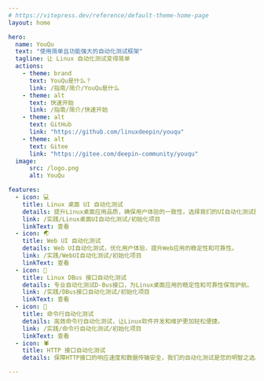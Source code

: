 ```yaml
---
# https://vitepress.dev/reference/default-theme-home-page
layout: home

hero:
  name: YouQu
  text: "使用简单且功能强大的自动化测试框架"
  tagline: 让 Linux 自动化测试变得简单
  actions:
    - theme: brand
      text: YouQu是什么？
      link: /指南/简介/YouQu是什么
    - theme: alt
      text: 快速开始
      link: /指南/简介/快速开始
    - theme: alt
      text: GitHub
      link: "https://github.com/linuxdeepin/youqu"
    - theme: alt
      text: Gitee
      link: "https://gitee.com/deepin-community/youqu"
  image:
      src: /logo.png
      alt: YouQu

features:
  - icon: 💻
    title: Linux 桌面 UI 自动化测试
    details: 提升Linux桌面应用品质，确保用户体验的一致性，选择我们的UI自动化测试服务。
    link: /实践/Linux桌面UI自动化测试/初始化项目
    linkText: 查看
  - icon: 🌏
    title: Web UI 自动化测试
    details: Web UI自动化测试，优化用户体验，提升Web应用的稳定性和可靠性。
    link: /实践/WebUI自动化测试/初始化项目
    linkText: 查看
  - icon: 🚌
    title: Linux DBus 接口自动化测试
    details: 专业自动化测试D-Bus接口，为Linux桌面应用的稳定性和可靠性保驾护航。
    link: /实践/DBus接口自动化测试/初始化项目
    linkText: 查看
  - icon: 🚀
    title: 命令行自动化测试
    details: 高效命令行自动化测试，让Linux软件开发和维护更加轻松便捷。
    link: /实践/命令行自动化测试/初始化项目
    linkText: 查看
  - icon: ️🕷️
    title: HTTP 接口自动化测试
    details: 保障HTTP接口的响应速度和数据传输安全，我们的自动化测试是您的明智之选。

---
```


<style>
:root {
  --vp-home-hero-name-color: transparent;
  --vp-home-hero-name-background: -webkit-linear-gradient(120deg, #FF9933 30%, #41d1ff);

  --vp-home-hero-image-background-image: linear-gradient(-45deg, #FF9933 50%, #47caff 50%);
  --vp-home-hero-image-filter: blur(44px);
}

@media (min-width: 640px) {
  :root {
    --vp-home-hero-image-filter: blur(56px);
  }
}

@media (min-width: 960px) {
  :root {
    --vp-home-hero-image-filter: blur(68px);
  }
}
</style>

<script setup>
import {
  VPTeamPage,
  VPTeamPageTitle,
  VPTeamMembers
} from 'vitepress/theme'

const members = [
  {
    avatar: 'https://www.github.com/mikigo.png',
    name: 'mikigo',
    title: 'Creator',
    org: 'YouQu',
    orgLink: 'https://github.com/linuxdeepin/youqu',
    links: [
      { icon: 'github', link: 'https://github.com/mikigo' },
      { icon: 'x', link: 'https://twitter.com/mikigo_' },
    ]
  },
  {
    avatar: 'https://www.github.com/githublitao.png',
    name: 'githublitao',
    title: 'Developer',
    links: [
      { icon: 'github', link: 'https://github.com/githublitao' },
    ]
  },
  {
    avatar: 'https://www.github.com/zhao-george.png',
    name: 'zhao-george',
    title: 'Developer',
    links: [
      { icon: 'github', link: 'https://github.com/zhao-george' },
    ]
  },
  {
    avatar: 'https://www.github.com/saifeiLee.png',
    name: 'saifeiLee',
    title: 'Developer',
    links: [
      { icon: 'github', link: 'https://github.com/saifeiLee' },
    ]
  },
  {
    avatar: 'https://www.github.com/DarkLii.png',
    name: 'DarkLii',
    title: 'Developer',
    links: [
      { icon: 'github', link: 'https://github.com/DarkLii' },
    ]
  },
  {
    avatar: 'https://www.github.com/rb-union.png',
    name: 'rb-union',
    title: 'Helper',
    links: [
      { icon: 'github', link: 'https://github.com/rb-union' },
    ]
  },
  {
    avatar: 'https://www.github.com/Jimijun.png',
    name: 'Jimijun',
    title: 'Helper',
    links: [
      { icon: 'github', link: 'https://github.com/Jimijun' },
    ]
  },
  {
    avatar: 'https://www.github.com/king123666.png',
    name: 'king123666',
    title: 'Helper',
    links: [
      { icon: 'github', link: 'https://github.com/king123666' },
    ]
  },
  {
    avatar: 'https://www.github.com/momiji33.png',
    name: 'momiji33',
    title: 'Helper',
    links: [
      { icon: 'github', link: 'https://github.com/momiji33' },
    ]
  },
  {
    avatar: 'https://www.github.com/lu-xianseng.png',
    name: 'lu-xianseng',
    title: 'Helper',
    links: [
      { icon: 'github', link: 'https://github.com/lu-xianseng' },
    ]
  },
  
]
</script>

<VPTeamPage>
  <VPTeamPageTitle>
    <template #title>
      YouQu Team
    </template>
    <template #lead>
      感谢以下所有人的贡献与参与
    </template>
  </VPTeamPageTitle>
  <VPTeamMembers
    size="small"
    :members="members"
  />
</VPTeamPage>